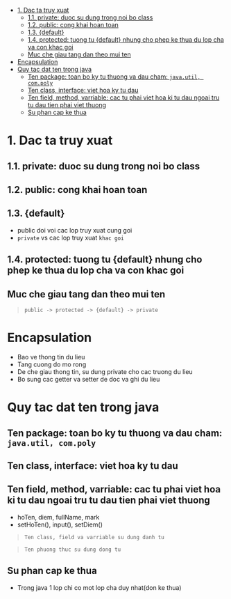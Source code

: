 - [1. Dac ta truy xuat](#1-dac-ta-truy-xuat)
  - [1.1. private: duoc su dung trong noi bo class](#11-private-duoc-su-dung-trong-noi-bo-class)
  - [1.2. public: cong khai hoan toan](#12-public-cong-khai-hoan-toan)
  - [1.3. {default}](#13-default)
  - [1.4. protected: tuong tu {default} nhung cho phep ke thua du lop cha va con khac goi](#14-protected-tuong-tu-default-nhung-cho-phep-ke-thua-du-lop-cha-va-con-khac-goi)
  - [Muc che giau tang dan theo mui ten](#muc-che-giau-tang-dan-theo-mui-ten)
- [Encapsulation](#encapsulation)
- [Quy tac dat ten trong java](#quy-tac-dat-ten-trong-java)
  - [Ten package: toan bo ky tu thuong va dau cham: `java.util, com.poly`](#ten-package-toan-bo-ky-tu-thuong-va-dau-cham-javautil-compoly)
  - [Ten class, interface: viet hoa ky tu dau](#ten-class-interface-viet-hoa-ky-tu-dau)
  - [Ten field, method, varriable: cac tu phai viet hoa ki tu dau ngoai tru tu dau tien phai viet thuong](#ten-field-method-varriable-cac-tu-phai-viet-hoa-ki-tu-dau-ngoai-tru-tu-dau-tien-phai-viet-thuong)
  - [Su phan cap ke thua](#su-phan-cap-ke-thua)

# 1. Dac ta truy xuat

## 1.1. private: duoc su dung trong noi bo class

## 1.2. public: cong khai hoan toan

## 1.3. {default}

- public doi voi cac lop truy xuat cung goi
- `private` vs cac lop truy xuat `khac goi`

## 1.4. protected: tuong tu {default} nhung cho phep ke thua du lop cha va con khac goi

## Muc che giau tang dan theo mui ten

> `public -> protected -> {default} -> private`

# Encapsulation

- Bao ve thong tin du lieu
- Tang cuong do mo rong
- De che giau thong tin, su dung private cho cac truong du lieu
- Bo sung cac getter va setter de doc va ghi du lieu

# Quy tac dat ten trong java

## Ten package: toan bo ky tu thuong va dau cham: `java.util, com.poly`

## Ten class, interface: viet hoa ky tu dau

## Ten field, method, varriable: cac tu phai viet hoa ki tu dau ngoai tru tu dau tien phai viet thuong

- hoTen, diem, fullName, mark
- setHoTen(), input(), setDiem()

> `Ten class, field va varriable su dung danh tu`

> `Ten phuong thuc su dung dong tu`

## Su phan cap ke thua

- Trong java 1 lop chi co mot lop cha duy nhat(don ke thua)
